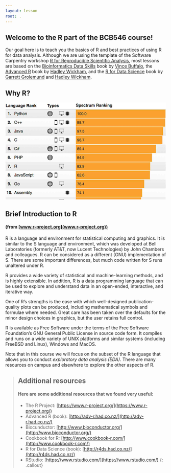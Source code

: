 ```yaml
---
layout: lesson
root: .
---
```


## Welcome to the R part of the BCB546 course!

Our goal here is to teach you the basics of R and best practices of using R for data analysis. 
Although we are using the template of the Software Carpentry workshop 
[R for Reproducible Scientific Analysis](http://swcarpentry.github.io/r-novice-gapminder/), most 
lessons are based on the [Bioinformatics Data Skills](http://shop.oreilly.com/product/0636920030157.do) 
book by [Vince Buffalo](https://github.com/vsbuffalo), the [Advanced R](http://adv-r.had.co.nz/) book 
by [Hadley Wickham](http://hadley.nz/), and the [R for Data Science](http://r4ds.had.co.nz/) book by 
[Garrett Grolemund](https://github.com/garrettgman) and [Hadley Wickham](http://hadley.nz/).

## Why R?

![IEEE Spectrum ranking](./fig/ranking18.png)

## Brief Introduction to R 
#### (from [www.r-project.org](www.r-project.org))

R is a language and environment for statistical computing and graphics. It is similar 
to the S language and environment, which was developed at Bell Laboratories (formerly AT&T, now Lucent Technologies) 
by John Chambers and colleagues. R can be considered as a different (GNU) implementation of S. There are some important 
differences, but much code written for S runs unaltered under R.

R provides a wide variety of statistical and machine-learning methods, and is highly extensible. 
In addition, R is a data programming language that can be used to explore and understand data 
in an open-ended, interactive, and iterative way. 

One of R’s strengths is the ease with which well-designed publication-quality plots can be produced, 
including mathematical symbols and formulae where needed. Great care has been taken over the defaults 
for the minor design choices in graphics, but the user retains full control.

R is available as Free Software under the terms of the Free Software Foundation’s GNU General Public 
License in source code form. It compiles and runs on a wide variety of UNIX platforms and similar 
systems (including FreeBSD and Linux), Windows and MacOS.

Note that in this course we will focus on the subset of the R language that allows you 
to conduct _exploratory data analysis (EDA)_. There are many resources on campus and elsewhere 
to explore the other aspects of R.

> ## Additional resources  
>
> #### Here are some additional resources that we found very useful:  
>
> * The R Project: [https://www.r-project.org/](https://www.r-project.org/)
> * Advanced R (book): [http://adv-r.had.co.nz/](http://adv-r.had.co.nz/)
> * Biocunductor: [http://www.bioconductor.org/](http://www.bioconductor.org/)
> * Cookbook for R: [http://www.cookbook-r.com/](http://www.cookbook-r.com/)
> * R for Data Science (book): [http://r4ds.had.co.nz/](http://r4ds.had.co.nz/)
> * RStudio: [https://www.rstudio.com/](https://www.rstudio.com/)
{: .callout}
